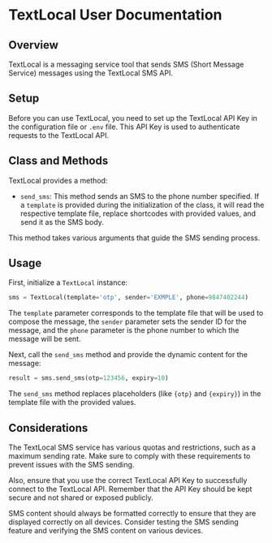 # TextLocal User Documentation

## Overview

TextLocal is a messaging service tool that sends SMS (Short Message Service) messages using the TextLocal SMS API. 

## Setup

Before you can use TextLocal, you need to set up the TextLocal API Key in the configuration file or `.env` file. This API Key is used to authenticate requests to the TextLocal API.

## Class and Methods

TextLocal provides a method:

- `send_sms`: This method sends an SMS to the phone number specified. If a `template` is provided during the initialization of the class, it will read the respective template file, replace shortcodes with provided values, and send it as the SMS body.

This method takes various arguments that guide the SMS sending process.

## Usage

First, initialize a `TextLocal` instance:

```python
sms = TextLocal(template='otp', sender='EXMPLE', phone=9847402244)
```
The `template` parameter corresponds to the template file that will be used to compose the message, the `sender` parameter sets the sender ID for the message, and the `phone` parameter is the phone number to which the message will be sent. 

Next, call the `send_sms` method and provide the dynamic content for the message:

```python
result = sms.send_sms(otp=123456, expiry=10)
```

The `send_sms` method replaces placeholders (like `{otp}` and `{expiry}`) in the template file with the provided values.

## Considerations

The TextLocal SMS service has various quotas and restrictions, such as a maximum sending rate. Make sure to comply with these requirements to prevent issues with the SMS sending.

Also, ensure that you use the correct TextLocal API Key to successfully connect to the TextLocal API. Remember that the API Key should be kept secure and not shared or exposed publicly. 

SMS content should always be formatted correctly to ensure that they are displayed correctly on all devices. Consider testing the SMS sending feature and verifying the SMS content on various devices.
